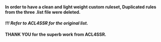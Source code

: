 #### In order to have a clean and light weight custom ruleset, Duplicated rules from the three .list file were deleted.

#### ***!!! Refer to ACL4SSR for the original list.***
#### THANK YOU for the superb work from ACL4SSR.
